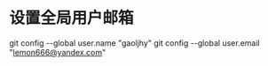 # 设置全局用户邮箱

git config --global user.name "gaoljhy"
git config --global user.email "lemon666@yandex.com"